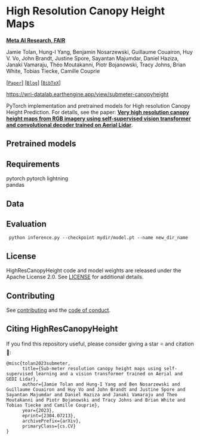 # High Resolution Canopy Height Maps

**[Meta AI Research, FAIR](https://ai.facebook.com/research/)**

Jamie Tolan,
Hung-I Yang, 
Benjamin Nosarzewski,
Guillaume Couairon, 
Huy V. Vo, 
John Brandt, 
Justine Spore, 
Sayantan Majumdar, 
Daniel Haziza, 
Janaki Vamaraju, 
Théo Moutakanni, 
Piotr Bojanowski, 
Tracy Johns, 
Brian White, 
Tobias Tiecke, 
Camille Couprie

[[`Paper`](https://arxiv.org/abs/2304.07213)] [[`Blog`](https://research.facebook.com/blog/2023/4/every-tree-counts-large-scale-mapping-of-canopy-height-at-the-resolution-of-individual-trees/)] [[`BibTeX`](#citing-HighResCanopyHeight)]

https://wri-datalab.earthengine.app/view/submeter-canopyheight 

PyTorch implementation and pretrained models for High resolution Canopy Height Prediction. For details, see the paper: 
**[Very high resolution canopy height maps from RGB imagery using self-supervised  vision transformer and convolutional decoder trained on Aerial Lidar](https://arxiv.org/abs/2304.07213)**.

## Pretrained models

## Requirements

pytorch
pytorch lightning  
pandas

## Data

## Evaluation

```
 python inference.py --checkpoint mydir/model.pt --name new_dir_name
```

## License

HighResCanopyHeight code and model weights are released under the Apache License 2.0. See [LICENSE](LICENSE) for additional details.

## Contributing

See [contributing](CONTRIBUTING.md) and the [code of conduct](CODE_OF_CONDUCT.md).

## Citing HighResCanopyHeight

If you find this repository useful, please consider giving a star :star: and citation :t-rex::

```
@misc{tolan2023submeter,
      title={Sub-meter resolution canopy height maps using self-supervised learning and a vision transformer trained on Aerial and GEDI Lidar}, 
      author={Jamie Tolan and Hung-I Yang and Ben Nosarzewski and Guillaume Couairon and Huy Vo and John Brandt and Justine Spore and Sayantan Majumdar and Daniel Haziza and Janaki Vamaraju and Theo Moutakanni and Piotr Bojanowski and Tracy Johns and Brian White and Tobias Tiecke and Camille Couprie},
      year={2023},
      eprint={2304.07213},
      archivePrefix={arXiv},
      primaryClass={cs.CV}
}
```

